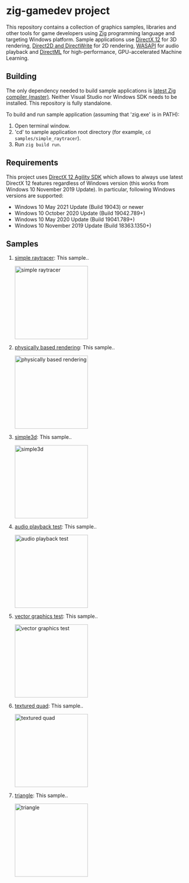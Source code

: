 # zig-gamedev project
This repository contains a collection of graphics samples, libraries and other tools for game developers using [Zig](https://ziglang.org/) programming language and targeting Windows platform. Sample applications use [DirectX 12](https://docs.microsoft.com/en-us/windows/win32/direct3d12/directx-12-programming-guide) for 3D rendering, [Direct2D and DirectWrite](https://docs.microsoft.com/en-us/windows/win32/direct2d/direct2d-portal) for 2D rendering, [WASAPI](https://docs.microsoft.com/en-us/windows/win32/coreaudio/wasapi) for audio playback and [DirectML](https://docs.microsoft.com/en-us/windows/ai/directml/dml) for high-performance, GPU-accelerated Machine Learning.

## Building

The only dependency needed to build sample applications is [latest Zig compiler (master)](https://ziglang.org/download/). Neither Visual Studio nor Windows SDK needs to be installed. This repository is fully standalone.

To build and run sample application (assuming that 'zig.exe' is in PATH):

1. Open terminal window.
1. 'cd' to sample application root directory (for example, `cd samples/simple_raytracer`).
1. Run `zig build run`.

## Requirements

This project uses [DirectX 12 Agility SDK](https://devblogs.microsoft.com/directx/gettingstarted-dx12agility/) which allows to always use latest DirectX 12 features regardless of Windows version (this works from Windows 10 November 2019 Update). In particular, following Windows versions are supported:

* Windows 10 May 2021 Update (Build 19043) or newer
* Windows 10 October 2020 Update (Build 19042.789+)
* Windows 10 May 2020 Update (Build 19041.789+)
* Windows 10 November 2019 Update (Build 18363.1350+)

## Samples
1. [simple raytracer](samples/simple_raytracer): This sample..

    <img src="screenshots/simple_raytracer.png" alt="simple raytracer" height="200">

1. [physically based rendering](samples/physically_based_rendering): This sample..

    <img src="screenshots/physically_based_rendering.png" alt="physically based rendering" height="200">

1. [simple3d](samples/simple3d): This sample..

    <img src="screenshots/simple3d.png" alt="simple3d" height="200">

1. [audio playback test](samples/audio_playback_test): This sample..

    <img src="screenshots/audio_playback_test.png" alt="audio playback test" height="200">

1. [vector graphics test](samples/vector_graphics_test): This sample..

    <img src="screenshots/vector_graphics_test.png" alt="vector graphics test" height="200">

1. [textured quad](samples/textured_quad): This sample..

    <img src="screenshots/textured_quad.png" alt="textured quad" height="200">

1. [triangle](samples/triangle): This sample..

    <img src="screenshots/triangle.png" alt="triangle" height="200">
